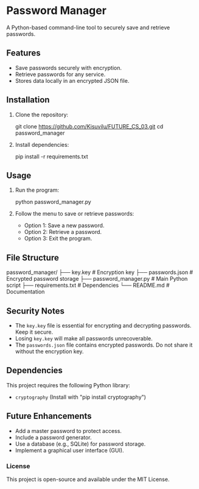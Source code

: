 # Password Manager

A Python-based command-line tool to securely save and retrieve passwords.

## Features
- Save passwords securely with encryption.
- Retrieve passwords for any service.
- Stores data locally in an encrypted JSON file.

## Installation

1. Clone the repository:
   
   git clone https://github.com/Kisuvilu/FUTURE_CS_03.git
   cd password_manager
   

2. Install dependencies:
   
   pip install -r requirements.txt
   

## Usage

1. Run the program:

   python password_manager.py
   

2. Follow the menu to save or retrieve passwords:
   - Option 1: Save a new password.
   - Option 2: Retrieve a password.
   - Option 3: Exit the program.

## File Structure

password_manager/
├── key.key               # Encryption key
├── passwords.json        # Encrypted password storage
├── password_manager.py   # Main Python script
├── requirements.txt      # Dependencies
└── README.md             # Documentation


## Security Notes

- The `key.key` file is essential for encrypting and decrypting passwords. Keep it secure.
- Losing `key.key` will make all passwords unrecoverable.
- The `passwords.json` file contains encrypted passwords. Do not share it without the encryption key.

## Dependencies

This project requires the following Python library:
- `cryptography` (Install with "pip install cryptography")

## Future Enhancements

- Add a master password to protect access.
- Include a password generator.
- Use a database (e.g., SQLite) for password storage.
- Implement a graphical user interface (GUI).


### License
This project is open-source and available under the MIT License.
